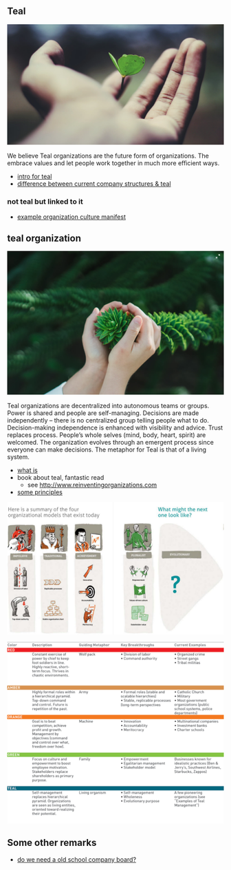 ## Teal

![](./img/grow.png)

We believe Teal organizations are the future form of organizations.
The embrace values and let people work together in much more efficient ways.

- [intro for teal](teal_organization_intro.md)
- [difference between current company structures & teal](teal_differences_with_companies.md)

### not teal but linked to it

- [example organization culture manifest](teal_org_culture_manifest.md)
 

## teal organization

![](./img/grow2.png)

Teal organizations are decentralized into autonomous teams or groups. Power is shared and people are self-managing. Decisions are made independently – there is no centralized group telling people what to do. Decision-making independence is enhanced with visibility and advice. Trust replaces process. People’s whole selves (mind, body, heart, spirit) are welcomed. The organization evolves through an emergent process since everyone can make decisions. The metaphor for Teal is that of a living system. 

- [what is](http://www.reinventingorganizationswiki.com/Teal_Organizations)
- book about teal, fantastic read
    - see http://www.reinventingorganizations.com
- [some principles](http://agilitrix.com/2016/04/teal-organization-illustration/)

![](./img/teal_org.png)

![](./img/teal_overview.png)


## Some other remarks

- [do we need a old school company board?](http://www.reinventingorganizationswiki.com/Board)

